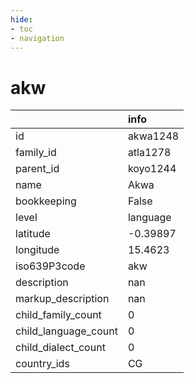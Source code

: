 ```yaml
---
hide:
- toc
- navigation
---
```

# akw
|                      | info     |
|:---------------------|:---------|
| id                   | akwa1248 |
| family_id            | atla1278 |
| parent_id            | koyo1244 |
| name                 | Akwa     |
| bookkeeping          | False    |
| level                | language |
| latitude             | -0.39897 |
| longitude            | 15.4623  |
| iso639P3code         | akw      |
| description          | nan      |
| markup_description   | nan      |
| child_family_count   | 0        |
| child_language_count | 0        |
| child_dialect_count  | 0        |
| country_ids          | CG       |